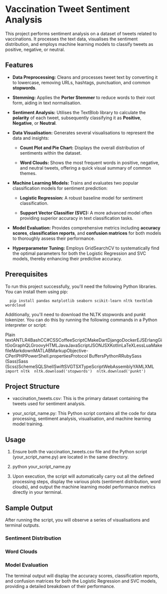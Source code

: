 Vaccination Tweet Sentiment Analysis
====================================

This project performs sentiment analysis on a dataset of tweets related to vaccinations. It processes the text data, visualises the sentiment distribution, and employs machine learning models to classify tweets as positive, negative, or neutral.

Features
--------

*   **Data Preprocessing:** Cleans and processes tweet text by converting it to lowercase, removing URLs, hashtags, punctuation, and common **stopwords**.
    
*   **Stemming:** Applies the **Porter Stemmer** to reduce words to their root form, aiding in text normalisation.
    
*   **Sentiment Analysis:** Utilises the TextBlob library to calculate the **polarity** of each tweet, subsequently classifying it as **Positive**, **Negative**, or **Neutral**.
    
*   **Data Visualisation:** Generates several visualisations to represent the data and insights:
    
    *   **Count Plot and Pie Chart:** Displays the overall distribution of sentiments within the dataset.
        
    *   **Word Clouds:** Shows the most frequent words in positive, negative, and neutral tweets, offering a quick visual summary of common themes.
        
*   **Machine Learning Models:** Trains and evaluates two popular classification models for sentiment prediction:
    
    *   **Logistic Regression:** A robust baseline model for sentiment classification.
        
    *   **Support Vector Classifier (SVC):** A more advanced model often providing superior accuracy in text classification tasks.
        
*   **Model Evaluation:** Provides comprehensive metrics including **accuracy scores**, **classification reports**, and **confusion matrices** for both models to thoroughly assess their performance.
    
*   **Hyperparameter Tuning:** Employs GridSearchCV to systematically find the optimal parameters for both the Logistic Regression and SVC models, thereby enhancing their predictive accuracy.
    

Prerequisites
-------------

To run this project successfully, you'll need the following Python libraries. You can install them using pip:

`   pip install pandas matplotlib seaborn scikit-learn nltk textblob wordcloud   `

Additionally, you'll need to download the NLTK stopwords and punkt tokenizer. You can do this by running the following commands in a Python interpreter or script:

Plain textANTLR4BashCC#CSSCoffeeScriptCMakeDartDjangoDockerEJSErlangGitGoGraphQLGroovyHTMLJavaJavaScriptJSONJSXKotlinLaTeXLessLuaMakefileMarkdownMATLABMarkupObjective-CPerlPHPPowerShell.propertiesProtocol BuffersPythonRRubySass (Sass)Sass (Scss)SchemeSQLShellSwiftSVGTSXTypeScriptWebAssemblyYAMLXML`   import nltk  nltk.download('stopwords')  nltk.download('punkt')   `

Project Structure
-----------------

*   vaccination\_tweets.csv: This is the primary dataset containing the tweets used for sentiment analysis.
    
*   your\_script\_name.py: This Python script contains all the code for data processing, sentiment analysis, visualisation, and machine learning model training.
    

Usage
-----

1.  Ensure both the vaccination\_tweets.csv file and the Python script (your\_script\_name.py) are located in the same directory.
    
2.  python your\_script\_name.py
    
3.  Upon execution, the script will automatically carry out all the defined processing steps, display the various plots (sentiment distribution, word clouds), and output the machine learning model performance metrics directly in your terminal.
    

Sample Output
-------------

After running the script, you will observe a series of visualisations and terminal outputs.

### Sentiment Distribution

### Word Clouds

### Model Evaluation

The terminal output will display the accuracy scores, classification reports, and confusion matrices for both the Logistic Regression and SVC models, providing a detailed breakdown of their performance.
